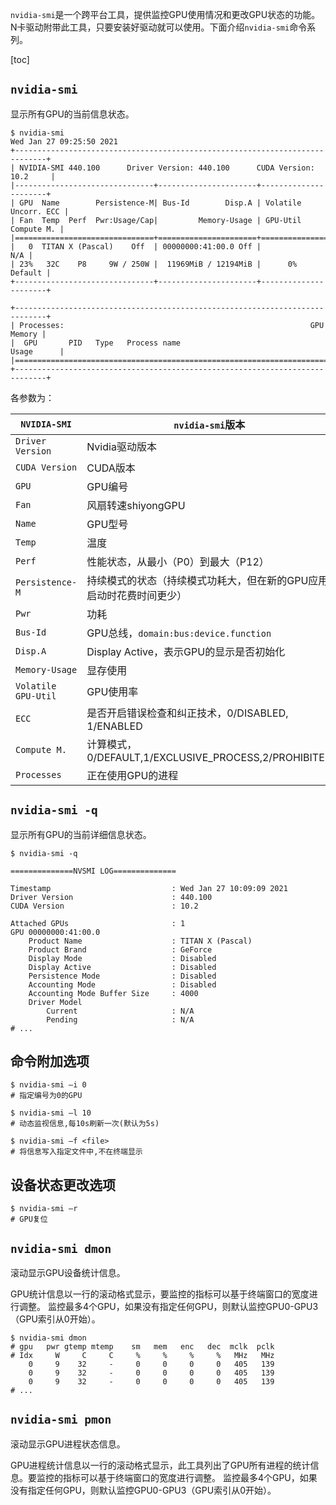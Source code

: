 `nvidia-smi`是一个跨平台工具，提供监控GPU使用情况和更改GPU状态的功能。N卡驱动附带此工具，只要安装好驱动就可以使用。下面介绍`nvidia-smi`命令系列。



[toc]



## `nvidia-smi`

显示所有GPU的当前信息状态。

```shell
$ nvidia-smi
Wed Jan 27 09:25:50 2021       
+-----------------------------------------------------------------------------+
| NVIDIA-SMI 440.100      Driver Version: 440.100      CUDA Version: 10.2     |
|-------------------------------+----------------------+----------------------+
| GPU  Name        Persistence-M| Bus-Id        Disp.A | Volatile Uncorr. ECC |
| Fan  Temp  Perf  Pwr:Usage/Cap|         Memory-Usage | GPU-Util  Compute M. |
|===============================+======================+======================|
|   0  TITAN X (Pascal)    Off  | 00000000:41:00.0 Off |                  N/A |
| 23%   32C    P8     9W / 250W |  11969MiB / 12194MiB |      0%      Default |
+-------------------------------+----------------------+----------------------+
                                                                               
+-----------------------------------------------------------------------------+
| Processes:                                                       GPU Memory |
|  GPU       PID   Type   Process name                             Usage      |
|=============================================================================|
+-----------------------------------------------------------------------------+
```

各参数为：

| `NVIDIA-SMI`        | `nvidia-smi`版本                                             |
| ------------------- | ------------------------------------------------------------ |
| `Driver Version`    | Nvidia驱动版本                                               |
| `CUDA Version`      | CUDA版本                                                     |
| `GPU`               | GPU编号                                                      |
| `Fan`               | 风扇转速shiyongGPU                                           |
| `Name`              | GPU型号                                                      |
| `Temp`              | 温度                                                         |
| `Perf`              | 性能状态，从最小（P0）到最大（P12）                          |
| `Persistence-M`     | 持续模式的状态（持续模式功耗大，但在新的GPU应用启动时花费时间更少） |
| `Pwr`               | 功耗                                                         |
| `Bus-Id`            | GPU总线，`domain:bus:device.function`                        |
| `Disp.A`            | Display Active，表示GPU的显示是否初始化                      |
| `Memory-Usage`      | 显存使用                                                     |
| `Volatile GPU-Util` | GPU使用率                                                    |
| `ECC`               | 是否开启错误检查和纠正技术，0/DISABLED, 1/ENABLED            |
| `Compute M.`        | 计算模式，0/DEFAULT,1/EXCLUSIVE_PROCESS,2/PROHIBITED         |
| `Processes`         | 正在使用GPU的进程                                            |



## `nvidia-smi -q`

显示所有GPU的当前详细信息状态。

```shell
$ nvidia-smi -q

==============NVSMI LOG==============

Timestamp                           : Wed Jan 27 10:09:09 2021
Driver Version                      : 440.100
CUDA Version                        : 10.2

Attached GPUs                       : 1
GPU 00000000:41:00.0
    Product Name                    : TITAN X (Pascal)
    Product Brand                   : GeForce
    Display Mode                    : Disabled
    Display Active                  : Disabled
    Persistence Mode                : Disabled
    Accounting Mode                 : Disabled
    Accounting Mode Buffer Size     : 4000
    Driver Model
        Current                     : N/A
        Pending                     : N/A
# ...
```



## 命令附加选项

```shell
$ nvidia-smi –i 0
# 指定编号为0的GPU

$ nvidia-smi –l 10
# 动态监视信息,每10s刷新一次(默认为5s)

$ nvidia-smi –f <file>
# 将信息写入指定文件中,不在终端显示
```



## 设备状态更改选项

```shell
$ nvidia-smi –r
# GPU复位
```





## `nvidia-smi dmon`

滚动显示GPU设备统计信息。

GPU统计信息以一行的滚动格式显示，要监控的指标可以基于终端窗口的宽度进行调整。 监控最多4个GPU，如果没有指定任何GPU，则默认监控GPU0-GPU3（GPU索引从0开始）。

```shell
$ nvidia-smi dmon
# gpu   pwr gtemp mtemp    sm   mem   enc   dec  mclk  pclk
# Idx     W     C     C     %     %     %     %   MHz   MHz
    0     9    32     -     0     0     0     0   405   139
    0     9    32     -     0     0     0     0   405   139
    0     9    32     -     0     0     0     0   405   139
# ...    
```



## `nvidia-smi pmon`

滚动显示GPU进程状态信息。

GPU进程统计信息以一行的滚动格式显示，此工具列出了GPU所有进程的统计信息。要监控的指标可以基于终端窗口的宽度进行调整。 监控最多4个GPU，如果没有指定任何GPU，则默认监控GPU0-GPU3（GPU索引从0开始）。